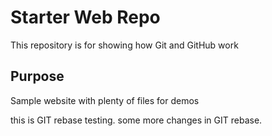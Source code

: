 # Starter Web Repo

This repository is for showing how Git and GitHub work

## Purpose

Sample website with plenty of files for demos

this is GIT rebase testing.
some more changes in GIT rebase.